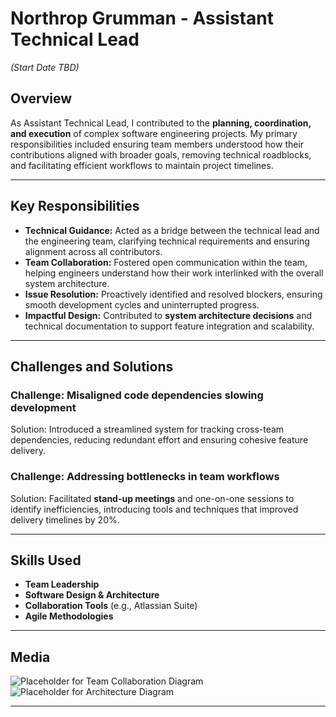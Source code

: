 
# Northrop Grumman - Assistant Technical Lead
_(Start Date TBD)_

## Overview
As Assistant Technical Lead, I contributed to the **planning, coordination, and execution** of complex software engineering projects. My primary responsibilities included ensuring team members understood how their contributions aligned with broader goals, removing technical roadblocks, and facilitating efficient workflows to maintain project timelines.

---

## Key Responsibilities
- **Technical Guidance:** Acted as a bridge between the technical lead and the engineering team, clarifying technical requirements and ensuring alignment across all contributors.
- **Team Collaboration:** Fostered open communication within the team, helping engineers understand how their work interlinked with the overall system architecture.
- **Issue Resolution:** Proactively identified and resolved blockers, ensuring smooth development cycles and uninterrupted progress.
- **Impactful Design:** Contributed to **system architecture decisions** and technical documentation to support feature integration and scalability.

---

## Challenges and Solutions
### Challenge: Misaligned code dependencies slowing development
Solution: Introduced a streamlined system for tracking cross-team dependencies, reducing redundant effort and ensuring cohesive feature delivery.

### Challenge: Addressing bottlenecks in team workflows
Solution: Facilitated **stand-up meetings** and one-on-one sessions to identify inefficiencies, introducing tools and techniques that improved delivery timelines by 20%.

---

## Skills Used
- **Team Leadership**
- **Software Design & Architecture**
- **Collaboration Tools** (e.g., Atlassian Suite)
- **Agile Methodologies**

---

## Media
![Placeholder for Team Collaboration Diagram](#)
![Placeholder for Architecture Diagram](#)

---

